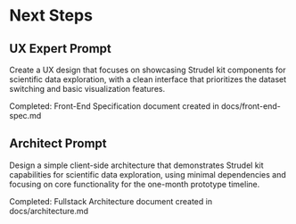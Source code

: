 # Next Steps

## UX Expert Prompt
Create a UX design that focuses on showcasing Strudel kit components for scientific data exploration, with a clean interface that prioritizes the dataset switching and basic visualization features.

Completed: Front-End Specification document created in docs/front-end-spec.md

## Architect Prompt
Design a simple client-side architecture that demonstrates Strudel kit capabilities for scientific data exploration, using minimal dependencies and focusing on core functionality for the one-month prototype timeline.

Completed: Fullstack Architecture document created in docs/architecture.md